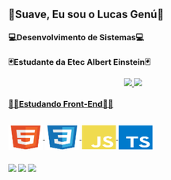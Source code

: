 ## 🦜Suave, Eu sou o Lucas Genú🦜
### 💻Desenvolvimento de Sistemas💻
### 🃏Estudante da Etec Albert Einstein🃏
<div align="center">
  <a href="https://github.com/LucasGenu">
  <img height="140em" src="https://github-readme-stats.vercel.app/api?username=lucasgenu&show_icons=true&theme=dark&include_all_commits=true&count_private=true"/>
  <img height="130em" src="https://github-readme-stats.vercel.app/api/top-langs/?username=lucasgenu&layout=compact&langs_count=7&theme=dark"/>
</div>

### 👨‍💻Estudando Front-End👨‍💻
<div style="display: inline_block"><br>
    <img align="center" alt="HTML" height="50" width="70" src="https://raw.githubusercontent.com/devicons/devicon/master/icons/html5/html5-original.svg">
    <img align="center" alt="CSS" height="50" width="70" src="https://raw.githubusercontent.com/devicons/devicon/master/icons/css3/css3-original.svg">
    <img align="center" alt="Js" height="50" width="70" src="https://raw.githubusercontent.com/devicons/devicon/master/icons/javascript/javascript-plain.svg">
    <img align="center" alt="Ts" height="50" width="70" src="https://raw.githubusercontent.com/devicons/devicon/master/icons/typescript/typescript-plain.svg">
</div>
  
##
  
<div>    
      <a href = "mailto:contatolucasgenu@gmail.com"><img src="https://img.shields.io/badge/-Gmail-%23333?style=for-the-badge&logo=gmail&logoColor=white" target="_blank"></a>
      <a href="https://www.instagram.com/luh.genu" target="_blank"><img src="https://img.shields.io/badge/-Instagram-%23E4405F?style=for-the-badge&logo=instagram&logoColor=white"        target="_blank"></a>
      <a href="https://br.linkedin.com/in/lucas-genú-0b29b4231?trk=public_profile_samename-profile" target="_blank"><img src="https://img.shields.io/badge/-LinkedIn-%230077B5?            style=for-the-badge&logo=linkedin&logoColor=white" target="_blank"></a>
</div>
  
